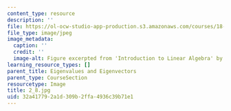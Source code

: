```yaml
---
content_type: resource
description: ''
file: https://ol-ocw-studio-app-production.s3.amazonaws.com/courses/18-06sc-linear-algebra-fall-2011/32a417792a1d309b2ffa4936c39b71e1_2_8.jpg
file_type: image/jpeg
image_metadata:
  caption: ''
  credit: ''
  image-alt: Figure excerpted from 'Introduction to Linear Algebra' by G.S. Strang
learning_resource_types: []
parent_title: Eigenvalues and Eigenvectors
parent_type: CourseSection
resourcetype: Image
title: 2_8.jpg
uid: 32a41779-2a1d-309b-2ffa-4936c39b71e1
---
```

